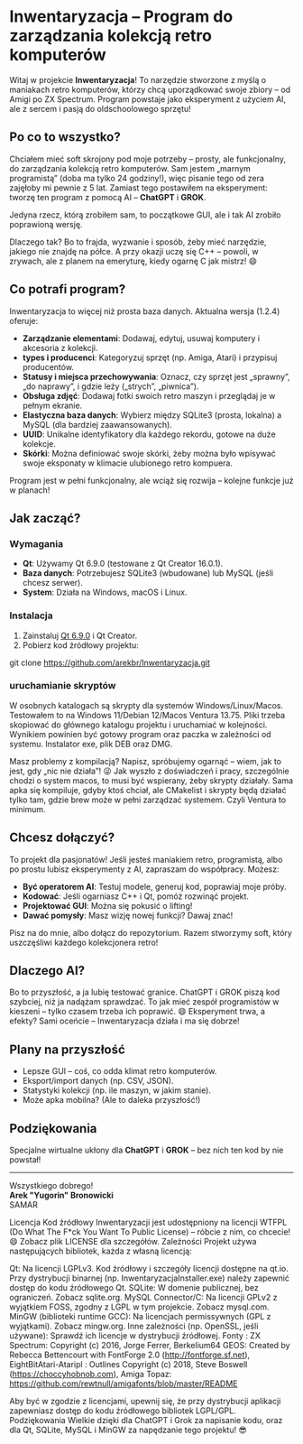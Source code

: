 # Inwentaryzacja – Program do zarządzania kolekcją retro komputerów

Witaj w projekcie **Inwentaryzacja**! To narzędzie stworzone z myślą o maniakach retro komputerów, którzy chcą uporządkować swoje zbiory – od Amigi po ZX Spectrum. Program powstaje jako eksperyment z użyciem AI, ale z sercem i pasją do oldschoolowego sprzętu!

## Po co to wszystko?

Chciałem mieć soft skrojony pod moje potrzeby – prosty, ale funkcjonalny, do zarządzania kolekcją retro komputerów. Sam jestem „marnym programistą” (doba ma tylko 24 godziny!), więc pisanie tego od zera zajęłoby mi pewnie z 5 lat. Zamiast tego postawiłem na eksperyment: tworzę ten program z pomocą AI – **ChatGPT** i **GROK**. 

Jedyna rzecz, którą zrobiłem sam, to początkowe GUI, ale i tak AI zrobiło poprawioną wersję. 

Dlaczego tak? Bo to frajda, wyzwanie i sposób, żeby mieć narzędzie, jakiego nie znajdę na półce. A przy okazji uczę się C++ – powoli, w zrywach, ale z planem na emeryturę, kiedy ogarnę C jak mistrz! 😄

## Co potrafi program?

Inwentaryzacja to więcej niż prosta baza danych. Aktualna wersja (1.2.4) oferuje:
- **Zarządzanie elementami**: Dodawaj, edytuj, usuwaj komputery i akcesoria z kolekcji.
- **types i producenci**: Kategoryzuj sprzęt (np. Amiga, Atari) i przypisuj producentów.
- **Statusy i miejsca przechowywania**: Oznacz, czy sprzęt jest „sprawny”, „do naprawy”, i gdzie leży („strych”, „piwnica”).
- **Obsługa zdjęć**: Dodawaj fotki swoich retro maszyn i przeglądaj je w pełnym ekranie.
- **Elastyczna baza danych**: Wybierz między SQLite3 (prosta, lokalna) a MySQL (dla bardziej zaawansowanych).
- **UUID**: Unikalne identyfikatory dla każdego rekordu, gotowe na duże kolekcje.
- **Skórki**: Można definiować swoje skórki, żeby można było wpisywać swoje eksponaty w klimacie ulubionego retro kompuera.

Program jest w pełni funkcjonalny, ale wciąż się rozwija – kolejne funkcje już w planach!

## Jak zacząć?

### Wymagania
- **Qt**: Używamy Qt 6.9.0 (testowane z Qt Creator 16.0.1).
- **Baza danych**: Potrzebujesz SQLite3 (wbudowane) lub MySQL (jeśli chcesz serwer).
- **System**: Działa na Windows, macOS i Linux.

### Instalacja
1. Zainstaluj [Qt 6.9.0](https://www.qt.io/download) i Qt Creator.
2. Pobierz kod źródłowy projektu:

git clone https://github.com/arekbr/Inwentaryzacja.git

### uruchamianie skryptów 
W osobnych katalogach są skrypty dla systemów Windows/Linux/Macos. Testowałem to na Windows 11/Debian 12/Macos Ventura 13.75. Pliki trzeba skopiować do głównego katalogu projektu i uruchamiać w kolejności. Wynikiem powinien być gotowy program oraz paczka w zależności od systemu. Instalator exe, plik DEB oraz DMG.

Masz problemy z kompilacją? Napisz, spróbujemy ogarnąć – wiem, jak to jest, gdy „nic nie działa”! 😜 Jak wyszło z doświadczeń i pracy, szczególnie chodzi o system macos, to musi być wspierany, żeby skrypty działały. Sama apka się kompiluje, gdyby ktoś chciał, ale CMakelist i skrypty będą działać tylko tam, gdzie brew może w pełni zarządzać systemem. Czyli Ventura to minimum.

## Chcesz dołączyć?

To projekt dla pasjonatów! Jeśli jesteś maniakiem retro, programistą, albo po prostu lubisz eksperymenty z AI, zapraszam do współpracy. Możesz:
- **Być operatorem AI**: Testuj modele, generuj kod, poprawiaj moje próby.
- **Kodować**: Jeśli ogarniasz C++ i Qt, pomóż rozwinąć projekt.
- **Projektować GUI**: Można się pokusić o lifting!
- **Dawać pomysły**: Masz wizję nowej funkcji? Dawaj znać!

Pisz na do mnie, albo dołącz do repozytorium. Razem stworzymy soft, który uszczęśliwi każdego kolekcjonera retro!

## Dlaczego AI?

Bo to przyszłość, a ja lubię testować granice. ChatGPT i GROK piszą kod szybciej, niż ja nadążam sprawdzać. To jak mieć zespół programistów w kieszeni – tylko czasem trzeba ich poprawić. 😄 Eksperyment trwa, a efekty? Sami oceńcie – Inwentaryzacja działa i ma się dobrze!

## Plany na przyszłość

- Lepsze GUI – coś, co odda klimat retro komputerów.
- Eksport/import danych (np. CSV, JSON).
- Statystyki kolekcji (np. ile maszyn, w jakim stanie).
- Może apka mobilna? (Ale to daleka przyszłość!)

## Podziękowania

Specjalne wirtualne ukłony dla **ChatGPT** i **GROK** – bez nich ten kod by nie powstał!

---

Wszystkiego dobrego!  
**Arek "Yugorin" Bronowicki**  
SAMAR

Licencja
Kod źródłowy Inwentaryzacji jest udostępniony na licencji WTFPL (Do What The F*ck You Want To Public License) – róbcie z nim, co chcecie! 😄 Zobacz plik LICENSE dla szczegółów.
Zależności
Projekt używa następujących bibliotek, każda z własną licencją:

Qt: Na licencji LGPLv3. Kod źródłowy i szczegóły licencji dostępne na qt.io. Przy dystrybucji binarnej (np. InwentaryzacjaInstaller.exe) należy zapewnić dostęp do kodu źródłowego Qt.
SQLite: W domenie publicznej, bez ograniczeń. Zobacz sqlite.org.
MySQL Connector/C: Na licencji GPLv2 z wyjątkiem FOSS, zgodny z LGPL w tym projekcie. Zobacz mysql.com.
MinGW (biblioteki runtime GCC): Na licencjach permissywnych (GPL z wyjątkami). Zobacz mingw.org.
Inne zależności (np. OpenSSL, jeśli używane): Sprawdź ich licencje w dystrybucji źródłowej.
Fonty : ZX Spectrum: Copyright (c) 2016, Jorge Ferrer, Berkelium64 GEOS: Created by Rebecca Bettencourt with FontForge 2.0 (http://fontforge.sf.net), EightBitAtari-Ataripl : Outlines Copyright (c) 2018, Steve Boswell (https://choccyhobnob.com), Amiga Topaz: https://github.com/rewtnull/amigafonts/blob/master/README

Aby być w zgodzie z licencjami, upewnij się, że przy dystrybucji aplikacji zapewniasz dostęp do kodu źródłowego bibliotek LGPL/GPL.
Podziękowania
Wielkie dzięki dla ChatGPT i Grok za napisanie kodu, oraz dla Qt, SQLite, MySQL i MinGW za napędzanie tego projektu! 😎
